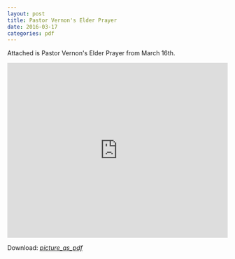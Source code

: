 ```yaml
---
layout: post
title: Pastor Vernon's Elder Prayer
date: 2016-03-17
categories: pdf
---
```


Attached is Pastor Vernon's Elder Prayer from March 16th.

<embed src="https://s3.amazonaws.com/nacd_assets/eldermeetings/ElderPrayer-3-16-16.pdf" width="100%" height="400px"/>

Download: [<i class="material-icons">picture_as_pdf</i>](https://s3.amazonaws.com/nacd_assets/eldermeetings/ElderPrayer-3-16-16.pdf)

